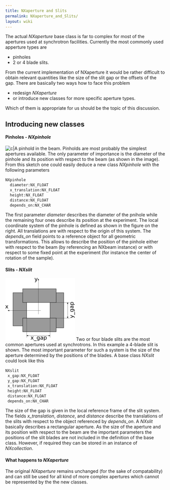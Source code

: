 ```yaml
---
title: NXaperture and Slits
permalink: NXaperture_and_Slits/
layout: wiki
---
```


The actual *NXaperture* base class is far to complex for most of the
apertures used at synchrotron facilities. Currently the most commonly
used apperture types are

-   pinholes
-   2 or 4 blade slits.

From the current implementation of NXaperture it would be rather
difficult to obtain relevant quantities like the size of the slit gap or
the offsets of the gap. There are basically two ways how to face this
problem

-   redesign *NXaperture*
-   or introduce new classes for more specific aperture types.

Which of them is appropriate for us should be the topic of this
discussion.

Introducing new classes
-----------------------

#### Pinholes - *NXpinhole*

![c|A pinhold in the
beam.](pinhole_2.png "fig:c|A pinhold in the beam.") Pinholds are most
probably the simplest apertures available. The only parameter of
importance is the diameter of the pinhole and its position with respect
to the beam (as shown in the image). From this sketch one could easily
deduce a new class *NXpinhole* with the following parameters

    NXpinhole
      diameter:NX_FLOAT
      x_translation:NX_FLOAT
      height:NX_FLOAT
      distance:NX_FLOAT
      depends_on:NX_CHAR

The first parameter *diameter* describes the diameter of the pnihole
while the remaining four ones describe its position at the experiment.
The local coordinate system of the pinhole is defined as shown in the
figure on the right. All translations are with respect to the origin of
this system. The *depends\_on* field points to a reference object for
all geometric transformations. This allows to describe the position of
the pinhole either with respect to the beam (by referencing an NXbeam
instance) or with respect to some fixed point at the experiment (for
instance the center of rotation of the sample).

#### Slits - *NXslit*

![A four-blade slit system.](slit.png "fig:A four-blade slit system.")
Two or four blade slits are the most common apertures used at
synchrotrons. In this example a 4-blade slit is shown. The most
important parameter for such a system is the size of the aperture
determined by the positions of the blades. A base class *NXslit* could
look like this

    NXslit
     x_gap:NX_FLOAT
     y_gap:NX_FLOAT
     x_translation:NX_FLOAT
     height:NX_FLOAT
     distance:NX_FLOAT
     depends_on:NX_CHAR

The size of the gap is given in the local reference frame of the slit
system. The fields *x\_translation*, *distance*, and *distance* describe
the translations of the slits with respect to the object referenced by
*depends\_on*. A *NXslit* basically describes a rectangular aperture. As
the size of the aperture and its position with respect to the beam are
the important parameters the positions of the slit blades are not
included in the definition of the base class. However, if required they
can be stored in an instance of *NXcollection*.

#### What happens to *NXaperture*

The original *NXaperture* remains unchanged (for the sake of
compatability) and can still be used for all kind of more complex
apertures which cannot be represented by the the new classes.

